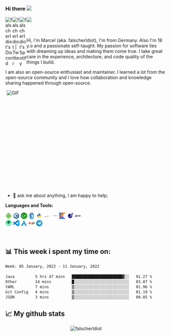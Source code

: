 
### Hi there <img src="https://media.giphy.com/media/hvRJCLFzcasrR4ia7z/giphy.gif" width="25px">
<a href="https://discord.gg/XTW52Kt"><img align="left" alt="falscherIdiot's Discord" width="22px" src="https://raw.githubusercontent.com/peterthehan/peterthehan/master/assets/discord.svg" /></a>
<a href="https://twitter.com/falscherIdiot"><img align="left" alt="falscherIdiot | Twitter" width="22px" src="https://raw.githubusercontent.com/peterthehan/peterthehan/master/assets/twitter.svg" /></a>
<a href="https://open.spotify.com/user/v5cea1arqxkb5mkpgp0638e50?si=484e31e3c6014ba3"><img align="left" alt="falscherIdiot's Spotify" width="22px" src="https://raw.githubusercontent.com/peterthehan/peterthehan/master/assets/spotify.svg" /></a>

![](https://visitor-badge.glitch.me/badge?page_id=falscherIdiot)

<br />

Hi, i'm Marcel (aka. falscherIdiot), I'm from Germany. Also I'm 18 y.o and a passionate self-taught. My passion for software lies with dreaming up ideas and making them come true. I take great care in the experience, architecture, and code quality of the things I build.

I am also an open-source enthusiast and maintainer. I learned a lot from the open-source community and I love how collaboration and knowledge sharing happened through open-source.


  <img align="right" alt="GIF" src="https://raw.githubusercontent.com/falscherIdiot/falscherIdiot/main/cat-computer.gif" width="500" height="320" />
  
- 💬 ask me about anything, I am happy to help;

**Languages and Tools:**  

<code><img height="20" src="https://github.com/github/explore/blob/6c7084bb772f6fabaae377f5ae4a607594234ee6/topics/android/android.png"></code>
<code><img height="20" src="https://github.com/github/explore/blob/6c7084bb772f6fabaae377f5ae4a607594234ee6/topics/cpp/cpp.png"></code>
<code><img height="20" src="https://github.com/github/explore/blob/6c7084bb772f6fabaae377f5ae4a607594234ee6/topics/csharp/csharp.png"></code>
<code><img height="20" src="https://github.com/github/explore/blob/6c7084bb772f6fabaae377f5ae4a607594234ee6/topics/css/css.png"></code>
<code><img height="20" src="https://raw.githubusercontent.com/github/explore/80688e429a7d4ef2fca1e82350fe8e3517d3494d/topics/python/python.png"></code>
<code><img height="20" src="https://raw.githubusercontent.com/github/explore/80688e429a7d4ef2fca1e82350fe8e3517d3494d/topics/mysql/mysql.png"></code>
<code><img height="20" src="https://raw.githubusercontent.com/github/explore/80688e429a7d4ef2fca1e82350fe8e3517d3494d/topics/java/java.png"></code>
<code><img height="20" src="https://raw.githubusercontent.com/github/explore/80688e429a7d4ef2fca1e82350fe8e3517d3494d/topics/kotlin/kotlin.png"></code>
<code><img height="20" src="https://raw.githubusercontent.com/github/explore/80688e429a7d4ef2fca1e82350fe8e3517d3494d/topics/lua/lua.png"></code>
<code><img height="20" src="https://raw.githubusercontent.com/github/explore/80688e429a7d4ef2fca1e82350fe8e3517d3494d/topics/bash/bash.png"></code>
<br />
<code><img height="20" src="https://github.com/github/explore/blob/6c7084bb772f6fabaae377f5ae4a607594234ee6/topics/android-studio/android-studio.png"></code>
<code><img height="20" src="https://raw.githubusercontent.com/github/explore/80688e429a7d4ef2fca1e82350fe8e3517d3494d/topics/visual-studio-code/visual-studio-code.png"></code>
<code><img height="20" src="https://github.com/github/explore/blob/6c7084bb772f6fabaae377f5ae4a607594234ee6/topics/archlinux/archlinux.png"></code>
<code><img height="20" src="https://raw.githubusercontent.com/github/explore/80688e429a7d4ef2fca1e82350fe8e3517d3494d/topics/git/git.png"></code>
<code><img height="20" src="https://raw.githubusercontent.com/github/explore/80688e429a7d4ef2fca1e82350fe8e3517d3494d/topics/telegram/telegram.png"></code>

<br />

## 📊 **This week i spent my time on:**
<!--START_SECTION:waka-->
```text
Week: 05 January, 2022 - 11 January, 2022

Java         5 hrs 47 mins   ██████████████████████▓░░   91.27 % 
Other        14 mins         █░░░░░░░░░░░░░░░░░░░░░░░░   03.87 % 
YAML         7 mins          ▒░░░░░░░░░░░░░░░░░░░░░░░░   01.96 % 
Git Config   4 mins          ▒░░░░░░░░░░░░░░░░░░░░░░░░   01.19 % 
JSON         3 mins          ▒░░░░░░░░░░░░░░░░░░░░░░░░   00.85 % 
```
<!--END_SECTION:waka-->

<!--
If ya like what I do, maybe consider buying me a tea (not a big fan of coffe ^^) 🥺👉👈
<a href="https://www.buymeacoffee.com/falscherIdiot" target="_blank"><img src="https://cdn.buymeacoffee.com/buttons/v2/default-red.png" alt="Buy Me A Tea" width="150" ></a>
-->

## 📈 My github stats

<p align="center"> <img src="https://github-readme-stats.vercel.app/api?username=falscherIdiot&count_private=true&show_icons=true&theme=material-palenight" alt="falscherIdiot" />
